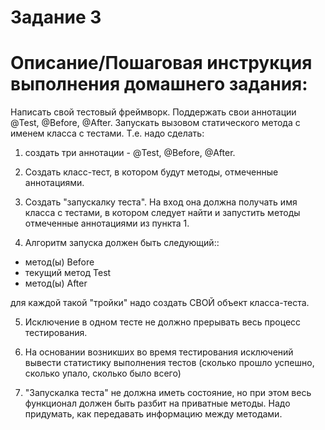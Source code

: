 # Задание 3
# Описание/Пошаговая инструкция выполнения домашнего задания:

Написать свой тестовый фреймворк.
Поддержать свои аннотации @Test, @Before, @After.
Запускать вызовом статического метода с именем класса с тестами.
Т.е. надо сделать:

1. создать три аннотации - @Test, @Before, @After.
   
2. Создать класс-тест, в котором будут методы, отмеченные аннотациями.
   
3. Создать "запускалку теста". На вход она должна получать имя класса с тестами, в котором следует найти и запустить методы отмеченные аннотациями из пункта 1.
   
4. Алгоритм запуска должен быть следующий::
- метод(ы) Before
- текущий метод Test
- метод(ы) After

для каждой такой "тройки" надо создать СВОЙ объект класса-теста.

5. Исключение в одном тесте не должно прерывать весь процесс тестирования.
   
6. На основании возникших во время тестирования исключений вывести статистику выполнения тестов (сколько прошло успешно, сколько упало, сколько было всего)
   
7. "Запускалка теста" не должна иметь состояние, но при этом весь функционал должен быть разбит на приватные методы.
 Надо придумать, как передавать информацию между методами.